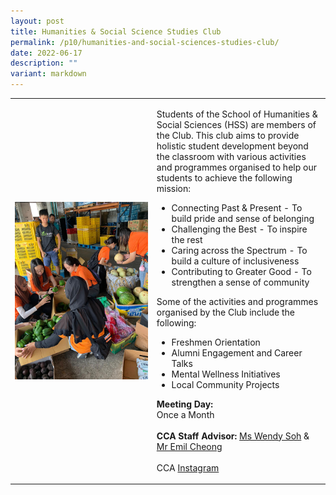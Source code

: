 ```yaml
---
layout: post
title: Humanities & Social Science Studies Club
permalink: /p10/humanities-and-social-sciences-studies-club/
date: 2022-06-17
description: ""
variant: markdown
---
```

<div>
    <table>
        <tbody><tr>
            <td style="width:45%"><img src="/images/CCA_hsssc.jpg" style="display:block;margin-left:auto;margin-right:auto;" alt="Humanities &amp; Social Science Studies Club"></td>
            <td>
                <p>
                    Students of the School of Humanities &amp; Social Sciences (HSS) are members of the Club. This club aims to provide holistic student development beyond the classroom with various activities and programmes organised to help our students to achieve the following mission:<br>
							</p>
							<ul>
                    <li>Connecting Past &amp; Present - To build pride and sense of belonging</li>
                    <li>Challenging the Best - To inspire the rest</li>
                    <li>Caring across the Spectrum - To build a culture of inclusiveness</li>
                    <li>Contributing to Greater Good - To strengthen a sense of community</li>
								</ul>
							<p>
                    Some of the activities and programmes organised by the Club include the following:</p>
                    <ul>
                        <li>Freshmen Orientation</li>
                    <li>Alumni Engagement and Career Talks</li>
											<li>Mental Wellness Initiatives</li>
											<li>Local Community Projects</li>
                    </ul>
                <p>
                    <b>Meeting Day:</b> 
									<br>Once a Month<br>
                    <br>
                    <b>CCA Staff Advisor:</b> <a href="mailto:Wendy_Soh@tp.edu.sg">Ms Wendy Soh</a> &amp; <a href="mailto:Emil_Cheong@tp.edu.sg">Mr Emil Cheong</a><br>
                    <br>
                    CCA <a href="https://www.instagram.com/hss_sc">Instagram</a>
                </p>
            </td>
        </tr>
    </tbody></table></div>